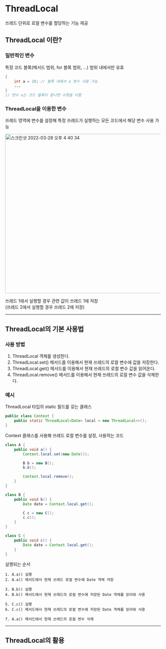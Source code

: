 # ThreadLocal

쓰레드 단위로 로컬 변수를 할당하는 기능 제공

## ThreadLocal 이란?

### 일반적인 변수

특정 코드 블록(메서드 범위, for 블록 범위, ...) 범위 내에서만 유효

```JAVA
{
    int a = 10; // 블록 내에서 a 변수 사용 가능
    ...
}
// 변수 a는 코드 블록이 끝나면 수명을 다함
```

### ThreadLocal을 이용한 변수

쓰레드 영역에 변수를 설정해 특정 쓰레드가 실행하는 모든 코드에서 해당 변수 사용 가능

<img width="514" alt="스크린샷 2022-03-28 오후 4 40 34" src="https://user-images.githubusercontent.com/69156709/160349838-f34b38a4-9357-462d-8ab0-d2f445b0f269.png">

쓰레드 1에서 실행할 경우 관련 값이 쓰레드 1에 저장  
(쓰레드 2에서 실행할 경우 쓰레드 2에 저장)

---

## ThreadLocal의 기본 사용법

### 사용 방법

1. ThreadLocal 객체를 생성한다.
2. ThreadLocal.set() 메서드를 이용해서 현재 쓰레드의 로컬 변수에 값을 저장한다.
3. ThreadLocal.get() 메서드를 이용해서 현재 쓰레드의 로컬 변수 값을 읽어온다.
4. ThreadLocal.remove() 메서드를 이용해서 현재 쓰레드의 로컬 변수 값을 삭제한다.

### 예시

ThreadLocal 타입의 static 필드를 갖는 클래스

```JAVA
public class Context {
    public static ThreadLocal<Date> local = new ThreadLocal<>();
}
```

Context 클래스를 사용해 쓰레드 로컬 변수를 설정, 사용하는 코드

```JAVA
class A {
    public void a() {
        Context.local.set(new Date());

        B b = new B();
        b.b();

        Context.local.remove();
    }
}

class B {
    public void b() {
        Date date = Context.local.get();

        C c = new C();
        c.c();
    }
}

class C {
    public void c() {
        Date date = Context.local.get();
    }
}
```

실행되는 순서

    1. A.a() 실행
    2. A.a() 메서드에서 현재 쓰레드 로컬 변수에 Date 객체 저장

    3. B.b() 실행
    4. B.b() 메서드에서 현재 쓰레드의 로컬 변수에 저장된 Date 객체를 읽어와 사용

    5. C.c() 실행
    6. C.c() 메서드에서 현재 쓰레드의 로컬 변수에 저장된 Date 객체를 읽어와 사용

    7. A.a() 메서드에서 현재 쓰레드의 로컬 변수 삭제

---

## ThreadLocal의 활용
